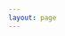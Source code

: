 ```yaml
---
layout: page
---
```

<script setup>
import {
  VPTeamPage,
  VPTeamPageTitle,
  VPTeamMembers
} from 'vitepress/theme'

const members = [
   {
     avatar: 'https://avatars.githubusercontent.com/u/143786942?v=4',
     name: 'BemoDB',
     title: 'Bolaxious的文档库🥰',
     links: [
      { icon: 'github', link: 'https://github.com/Mengbooo' },
       { 
         icon: {
             svg: '<svg xmlns="http://www.w3.org/2000/svg" width="24" height="24" viewBox="0 0 24 24" fill="none" stroke="currentColor" stroke-width="2" stroke-linecap="round" stroke-linejoin="round"><circle cx="12" cy="12" r="10"></circle><line x1="2" y1="12" x2="22" y2="12"></line><path d="M12 2a15.3 15.3 0 0 1 4 10 15.3 15.3 0 0 1-4 10 15.3 15.3 0 0 1-4-10 15.3 15.3 0 0 1 4-10z"></path></svg>'
         }, 
         link: 'https://mengbooo.github.io/BemoDB' },
     ]
   },
   {
     avatar: 'https://avatars.githubusercontent.com/u/37259613?v=4',
     name: 'Hamster',
     title: 'Hamster滴博客',
     links: [
      { icon: 'github', link: 'https://github.com/Hamster5295' },
       { 
         icon: {
             svg: '<svg xmlns="http://www.w3.org/2000/svg" width="24" height="24" viewBox="0 0 24 24" fill="none" stroke="currentColor" stroke-width="2" stroke-linecap="round" stroke-linejoin="round"><circle cx="12" cy="12" r="10"></circle><line x1="2" y1="12" x2="22" y2="12"></line><path d="M12 2a15.3 15.3 0 0 1 4 10 15.3 15.3 0 0 1-4 10 15.3 15.3 0 0 1-4-10 15.3 15.3 0 0 1 4-10z"></path></svg>'
         }, 
         link: 'https://hamster5295.github.io/' },
     ]
   },

]
</script>

<VPTeamPage>
  <VPTeamPageTitle>
    <template #title>
      U Link
    </template>
    <template #lead>
      天下快意之事莫若友,快友之事莫若谈
    </template>
  </VPTeamPageTitle>
  <VPTeamMembers
    :members="members"
  />
</VPTeamPage>